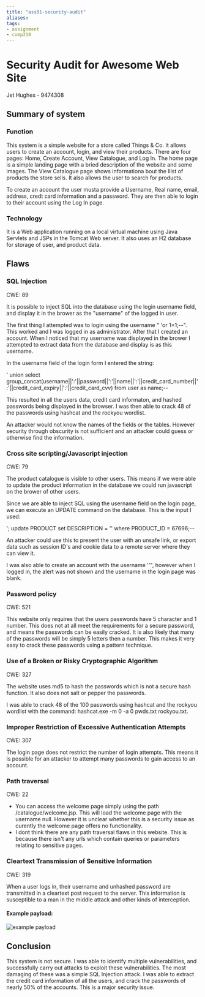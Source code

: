```yaml
---
title: "ass01-security-audit"
aliases: 
tags: 
- assignment
- comp210
---
```


# Security Audit for Awesome Web Site
Jet Hughes - 9474308

## Summary of system
### Function
This system is a simple website for a store called Things & Co. It allows users to create an account, login, and view their products. There are four pages: Home, Create Account, View Catalogue, and Log In. The home page is a simple landing page with a bried description of the website and some images. The View Catalogue page shows informationa bout the lilst of products the store sells. It also allows the user to search for products.

To create an account the user musta provide a Username, Real name, email, address, credt card information and a password. They are then able to login to their account using the Log In page. 

### Technology
It is a Web application running on a local virtual machine using Java Servlets and JSPs in the Tomcat Web server. It also uses an H2 database for storage of user, and product data. 

## Flaws
### SQL Injection 
CWE: 89

It is possible to inject SQL into the database using the login username field, and display it in the brower as the "username" of the logged in user.

The first thing I attempted was to login using the username " 'or 1=1;--". This worked and I was logged in as administrator.
After that I created an account. When I noticed that my username was displayed in the brower I attempted to extract data from the database and display is as this username. 

In the username field of the login form I entered the string:

' union select group_concat(username||':'||password||':'||name||':'||credit_card_number||':'||credit_card_expiry||':'||credit_card_cvv) from user as name;--

This resulted in all the users data, credit card informaton, and hashed passwords being displayed in the browser. I was then able to crack 48 of the passwords using hashcat and the rockyou wordlist. 

An attacker would not know the names of the fields or the tables. However security through obscurity is not sufficient and an attacker could guess or otherwise find the information.

### Cross site scripting/Javascript injection
CWE: 79

The product catalogue is visible to other users. This means if we were able to update the product information in the database we could run javascript on the brower of other users.

Since we are able to inject SQL using the username field on the login page, we can execute an UPDATE command on the database. This is the input I used:

'; update PRODUCT set DESCRIPTION = '<script>alert("hello")</script>' where PRODUCT_ID = 67696;--

An attacker could use this to present the user with an unsafe link, or export data such as session ID's and cookie data to a remote server where they can view it.

I was also able to create an account with the username ''<script>alert("hello")</script>", however when I logged in, the alert was not shown and the username in the login page was blank. 

### Password policy
CWE: 521

This website only requires that the users passwords have 5 character and 1 number. This does not at all meet the requirements for a secure password, and means the passwords can be easily cracked. It is also likely that many of the passwords will be simply 5 letters then a number. This makes it very easy to crack these passwords using a pattern technique.

### Use of a Broken or Risky Cryptographic Algorithm
CWE: 327

The website uses md5 to hash the passwords which is not a secure hash function. It also does not salt or pepper the passwords.

I was able to crack 48 of the 100 passwords using hashcat and the rockyou wordlist with the command: hashcat.exe -m 0 -a 0 pwds.txt rockyou.txt.

### Improper Restriction of Excessive Authentication Attempts
CWE: 307

The login page does not restrict the number of login attempts. This means it is possible for an attacker to attempt many passwords to gain access to an account.

### Path traversal
CWE: 22
- You can access the welcome page simply using the path /catalogue/welcome.jsp. This will load the welcome page with the username null. However it is unclear whether this is a security issue as curently the welcome page offers no functionality. 
- I dont think there are any path traversal flaws in this website. This is because there isn't any urls which contain queries or parameters relating to sensitive pages. 

### Cleartext Transmission of Sensitive Information
CWE: 319

When a user logs in, their username  and unhashed password are transmitted in a cleartext post request to the server. This information is susceptible to a man in the middle attack and other kinds of interception.

#### Example payload:
![example payload](https://i.imgur.com/9Tn6gx1.png)

## Conclusion
This system is not secure. I was able to identify multiple vulnerabilities, and successfully carry out attacks to exploit these vulnerabilities. The most damaging of these was a simple SQL Injection attack. I was able to extract the credit card information of all the users, and crack the passwords of nearly 50% of the accounts. This is a major security issue. 
